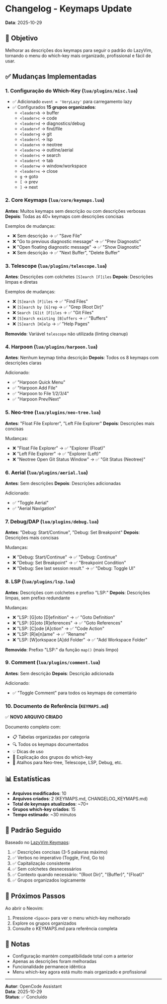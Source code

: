 # Changelog - Keymaps Update

**Data**: 2025-10-29

## 🎯 Objetivo

Melhorar as descrições dos keymaps para seguir o padrão do LazyVim, tornando o menu do which-key mais organizado, profissional e fácil de usar.

## ✅ Mudanças Implementadas

### 1. Configuração do Which-Key (`lua/plugins/misc.lua`)

- ✅ Adicionado `event = 'VeryLazy'` para carregamento lazy
- ✅ Configurados **15 grupos organizados**:
  - `<leader>b` → buffer
  - `<leader>c` → code
  - `<leader>d` → diagnostics/debug
  - `<leader>f` → find/file
  - `<leader>g` → git
  - `<leader>l` → lsp
  - `<leader>n` → neotree
  - `<leader>o` → outline/aerial
  - `<leader>s` → search
  - `<leader>t` → tab
  - `<leader>w` → window/workspace
  - `<leader>x` → close
  - `g` → goto
  - `[` → prev
  - `]` → next

### 2. Core Keymaps (`lua/core/keymaps.lua`)

**Antes**: Muitos keymaps sem descrição ou com descrições verbosas
**Depois**: Todas as 40+ keymaps com descrições concisas

Exemplos de mudanças:
- ❌ Sem descrição → ✅ "Save File"
- ❌ "Go to previous diagnostic message" → ✅ "Prev Diagnostic"
- ❌ "Open floating diagnostic message" → ✅ "Show Diagnostic"
- ❌ Sem descrição → ✅ "Next Buffer", "Delete Buffer"

### 3. Telescope (`lua/plugins/telescope.lua`)

**Antes**: Descrições com colchetes `[S]earch [F]iles`
**Depois**: Descrições limpas e diretas

Exemplos de mudanças:
- ❌ `[S]earch [F]iles` → ✅ "Find Files"
- ❌ `[S]earch by [G]rep` → ✅ "Grep (Root Dir)"
- ❌ `Search [G]it [F]iles` → ✅ "Git Files"
- ❌ `[S]earch existing [B]uffers` → ✅ "Buffers"
- ❌ `[S]earch [H]elp` → ✅ "Help Pages"

**Removido**: Variável `telescope` não utilizada (linting cleanup)

### 4. Harpoon (`lua/plugins/harpoon.lua`)

**Antes**: Nenhum keymap tinha descrição
**Depois**: Todos os 8 keymaps com descrições claras

Adicionado:
- ✅ "Harpoon Quick Menu"
- ✅ "Harpoon Add File"
- ✅ "Harpoon to File 1/2/3/4"
- ✅ "Harpoon Prev/Next"

### 5. Neo-tree (`lua/plugins/neo-tree.lua`)

**Antes**: "Float File Explorer", "Left File Explorer"
**Depois**: Descrições mais concisas

Mudanças:
- ❌ "Float File Explorer" → ✅ "Explorer (Float)"
- ❌ "Left File Explorer" → ✅ "Explorer (Left)"
- ❌ "Neotree Open Git Status Window" → ✅ "Git Status (Neotree)"

### 6. Aerial (`lua/plugins/aerial.lua`)

**Antes**: Sem descrições
**Depois**: Descrições adicionadas

Adicionado:
- ✅ "Toggle Aerial"
- ✅ "Aerial Navigation"

### 7. Debug/DAP (`lua/plugins/debug.lua`)

**Antes**: "Debug: Start/Continue", "Debug: Set Breakpoint"
**Depois**: Descrições mais concisas

Mudanças:
- ❌ "Debug: Start/Continue" → ✅ "Debug: Continue"
- ❌ "Debug: Set Breakpoint" → ✅ "Breakpoint Condition"
- ❌ "Debug: See last session result." → ✅ "Debug: Toggle UI"

### 8. LSP (`lua/plugins/lsp.lua`)

**Antes**: Descrições com colchetes e prefixo "LSP:"
**Depois**: Descrições limpas, sem prefixo redundante

Mudanças:
- ❌ "LSP: [G]oto [D]efinition" → ✅ "Goto Definition"
- ❌ "LSP: [G]oto [R]eferences" → ✅ "Goto References"
- ❌ "LSP: [C]ode [A]ction" → ✅ "Code Action"
- ❌ "LSP: [R]e[n]ame" → ✅ "Rename"
- ❌ "LSP: [W]orkspace [A]dd Folder" → ✅ "Add Workspace Folder"

**Removido**: Prefixo "LSP:" da função `map()` (mais limpo)

### 9. Comment (`lua/plugins/comment.lua`)

**Antes**: Sem descrição
**Depois**: Descrição adicionada

Adicionado:
- ✅ "Toggle Comment" para todos os keymaps de comentário

### 10. Documento de Referência (`KEYMAPS.md`)

✅ **NOVO ARQUIVO CRIADO**

Documento completo com:
- 📋 Tabelas organizadas por categoria
- 🔍 Todos os keymaps documentados
- 💡 Dicas de uso
- 📖 Explicação dos grupos do which-key
- 🎯 Atalhos para Neo-tree, Telescope, LSP, Debug, etc.

## 📊 Estatísticas

- **Arquivos modificados**: 10
- **Arquivos criados**: 2 (KEYMAPS.md, CHANGELOG_KEYMAPS.md)
- **Total de keymaps atualizados**: ~70+
- **Grupos which-key criados**: 15
- **Tempo estimado**: ~30 minutos

## 🎨 Padrão Seguido

Baseado no [LazyVim Keymaps](https://www.lazyvim.org/keymaps):

1. ✅ Descrições concisas (3-5 palavras máximo)
2. ✅ Verbos no imperativo (Toggle, Find, Go to)
3. ✅ Capitalização consistente
4. ✅ Sem colchetes desnecessários
5. ✅ Contexto quando necessário: "(Root Dir)", "(Buffer)", "(Float)"
6. ✅ Grupos organizados logicamente

## 🚀 Próximos Passos

Ao abrir o Neovim:
1. Pressione `<Space>` para ver o menu which-key melhorado
2. Explore os grupos organizados
3. Consulte o KEYMAPS.md para referência completa

## 📝 Notas

- Configuração mantém compatibilidade total com a anterior
- Apenas as descrições foram melhoradas
- Funcionalidade permanece idêntica
- Menu which-key agora está muito mais organizado e profissional

---

**Autor**: OpenCode Assistant  
**Data**: 2025-10-29  
**Status**: ✅ Concluído
